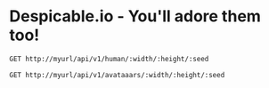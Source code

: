 # Despicable.io - You'll adore them too!

```bash
GET http://myurl/api/v1/human/:width/:height/:seed
```

```bash
GET http://myurl/api/v1/avataaars/:width/:height/:seed
```
